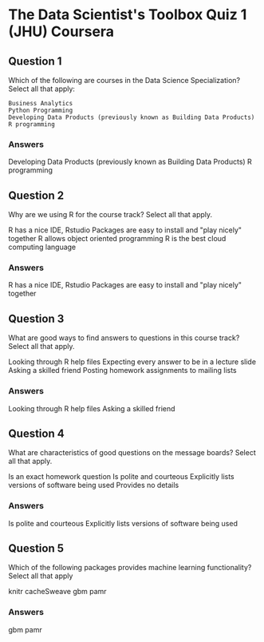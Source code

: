 # The Data Scientist's Toolbox Quiz 1 (JHU) Coursera

## Question 1 

Which of the following are courses in the Data Science Specialization? Select all that apply:

    Business Analytics
    Python Programming
    Developing Data Products (previously known as Building Data Products)
    R programming

### Answers

Developing Data Products (previously known as Building Data Products)
R programming

## Question 2 
Why are we using R for the course track? Select all that apply.

R has a nice IDE, Rstudio
Packages are easy to install and "play nicely" together
R allows object oriented programming
R is the best cloud computing language

### Answers

R has a nice IDE, Rstudio
Packages are easy to install and "play nicely" together

## Question 3 

What are good ways to find answers to questions in this course track? Select all that apply.

Looking through R help files
Expecting every answer to be in a lecture slide
Asking a skilled friend
Posting homework assignments to mailing lists

### Answers

Looking through R help files
Asking a skilled friend

## Question 4 

What are characteristics of good questions on the message boards? Select all that apply.

Is an exact homework question
Is polite and courteous
Explicitly lists versions of software being used
Provides no details

### Answers

Is polite and courteous
Explicitly lists versions of software being used

## Question 5

Which of the following packages provides machine learning functionality? Select all that apply

knitr
cacheSweave
gbm
pamr

### Answers

gbm
pamr
